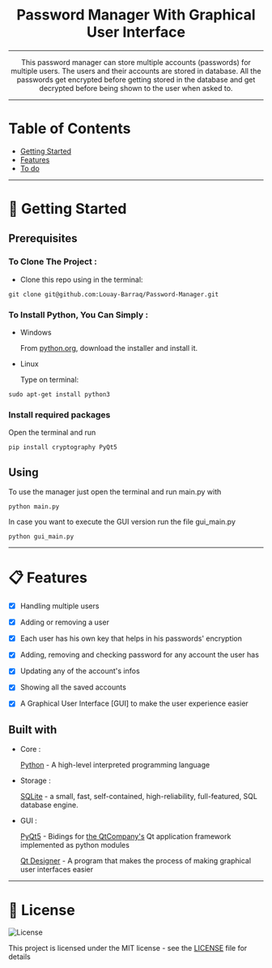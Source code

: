 <h1 align='center'>Password Manager With Graphical User Interface</h1>

---

<p align="center">
  This password manager can store multiple accounts (passwords) for multiple users.
  The users and their accounts are stored in database.  
  All the passwords get encrypted before getting stored in the database and get decrypted before being shown to the user when asked to. 
</p>


---


# Table of Contents
<ul>
	<li><a href="#-getting-started">Getting Started</a></li>
	<li><a href="#-features">Features</a></li>
	<li><a href="#to-do">To do</a></li>
</ul>

---

# 🚀 Getting Started
<h2> Prerequisites </h2>

<h3>To Clone The Project :</h3>
<ul>
	<li>Clone this repo using in the terminal:
</ul>

```
git clone git@github.com:Louay-Barraq/Password-Manager.git
```
<h3>To Install Python, You Can Simply :</h3>
<ul>
	<li>Windows
		<p>From <a href="http://python.org/download">python.org</a>, download the installer and install it. </p>
	</li>
	<li>Linux
		<p>Type on terminal:</p>
	</li>
</ul>

```
sudo apt-get install python3
```

<h3>Install required packages</h3>
<p>Open the terminal and run</p>

```
pip install cryptography PyQt5
```


<h2>Using</h2>
<p>To use the manager just open the terminal and run main.py with</p>

```
python main.py
```
<p>In case you want to execute the GUI version run the file gui_main.py</p>

```
python gui_main.py
```

---

# 📋 Features

- [X] Handling multiple users 
- [X] Adding or removing a user
- [X] Each user has his own key that helps in his passwords' encryption
- [X] Adding, removing and checking password for any account the user has
- [X] Updating any of the account's infos
- [X] Showing all the saved accounts
- [X] A Graphical User Interface [GUI] to make the user experience easier


<h2> Built with</h2>
<ul>
	<li>Core :
    		<p>
			<a href="python.org">Python</a> - A high-level interpreted programming language
		</p>
  	</li>
  	<li>Storage :
    	<p>
				<a href="https://www.sqlite.org">SQLite</a> -  
				a small, fast, self-contained, high-reliability, full-featured, SQL database engine.
			</p>
  	</li>
		<li>GUI :
			<p>
			<a href='https://www.riverbankcomputing.com/software/pyqt/'>PyQt5</a> - 
				Bidings for <a href='https://www.qt.io/'>the QtCompany's</a> Qt application framework implemented as python modules
			</p>
      <p>
      <a href='https://build-system.fman.io/qt-designer-download'>Qt Designer</a> - A program that makes the process of making graphical user interfaces       easier
      </p>
      
			
</ul>
	
--- 

# 📝 License </h1>

<img alt="License" src="https://img.shields.io/badge/license-MIT-%2304D361">

This project is licensed under the MIT license - see the <a href="https://github.com/luis705/password-manager/blob/master/LICENSE">LICENSE</a> file for details
